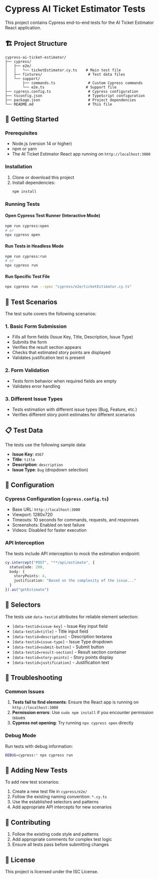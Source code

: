 # Cypress AI Ticket Estimator Tests

This project contains Cypress end-to-end tests for the AI Ticket Estimator React application.

## 🏗️ Project Structure

```
cypress-ai-ticket-estimator/
├── cypress/
│   ├── e2e/
│   │   └── ticketEstimator.cy.ts    # Main test file
│   ├── fixtures/                     # Test data files
│   └── support/
│       ├── commands.ts               # Custom Cypress commands
│       └── e2e.ts                   # Support file
├── cypress.config.ts                 # Cypress configuration
├── tsconfig.json                     # TypeScript configuration
├── package.json                      # Project dependencies
└── README.md                         # This file
```

## 🚀 Getting Started

### Prerequisites

- Node.js (version 14 or higher)
- npm or yarn
- The AI Ticket Estimator React app running on `http://localhost:3000`

### Installation

1. Clone or download this project
2. Install dependencies:
   ```bash
   npm install
   ```

### Running Tests

#### Open Cypress Test Runner (Interactive Mode)
```bash
npm run cypress:open
# or
npx cypress open
```

#### Run Tests in Headless Mode
```bash
npm run cypress:run
# or
npx cypress run
```

#### Run Specific Test File
```bash
npx cypress run --spec "cypress/e2e/ticketEstimator.cy.ts"
```

## 🧪 Test Scenarios

The test suite covers the following scenarios:

### 1. Basic Form Submission
- Fills all form fields (Issue Key, Title, Description, Issue Type)
- Submits the form
- Verifies the result section appears
- Checks that estimated story points are displayed
- Validates justification text is present

### 2. Form Validation
- Tests form behavior when required fields are empty
- Validates error handling

### 3. Different Issue Types
- Tests estimation with different issue types (Bug, Feature, etc.)
- Verifies different story point estimates for different scenarios

## 📋 Test Data

The tests use the following sample data:
- **Issue Key**: `4567`
- **Title**: `title`
- **Description**: `description`
- **Issue Type**: `Bug` (dropdown selection)

## 🔧 Configuration

### Cypress Configuration (`cypress.config.ts`)
- Base URL: `http://localhost:3000`
- Viewport: 1280x720
- Timeouts: 10 seconds for commands, requests, and responses
- Screenshots: Enabled on test failure
- Videos: Disabled for faster execution

### API Interception
The tests include API interception to mock the estimation endpoint:
```typescript
cy.intercept("POST", "**/api/estimate", {
  statusCode: 200,
  body: {
    storyPoints: 4,
    justification: "Based on the complexity of the issue..."
  }
}).as("getEstimate")
```

## 🎯 Selectors

The tests use `data-testid` attributes for reliable element selection:
- `[data-testid=issue-key]` - Issue Key input field
- `[data-testid=title]` - Title input field
- `[data-testid=description]` - Description textarea
- `[data-testid=issue-type]` - Issue Type dropdown
- `[data-testid=submit-button]` - Submit button
- `[data-testid=result-section]` - Result section container
- `[data-testid=story-points]` - Story points display
- `[data-testid=justification]` - Justification text

## 🐛 Troubleshooting

### Common Issues

1. **Tests fail to find elements**: Ensure the React app is running on `http://localhost:3000`
2. **Permission errors**: Use `sudo npm install` if you encounter permission issues
3. **Cypress not opening**: Try running `npx cypress open` directly

### Debug Mode
Run tests with debug information:
```bash
DEBUG=cypress:* npx cypress run
```

## 📝 Adding New Tests

To add new test scenarios:

1. Create a new test file in `cypress/e2e/`
2. Follow the existing naming convention: `*.cy.ts`
3. Use the established selectors and patterns
4. Add appropriate API intercepts for new scenarios

## 🤝 Contributing

1. Follow the existing code style and patterns
2. Add appropriate comments for complex test logic
3. Ensure all tests pass before submitting changes

## 📄 License

This project is licensed under the ISC License.

